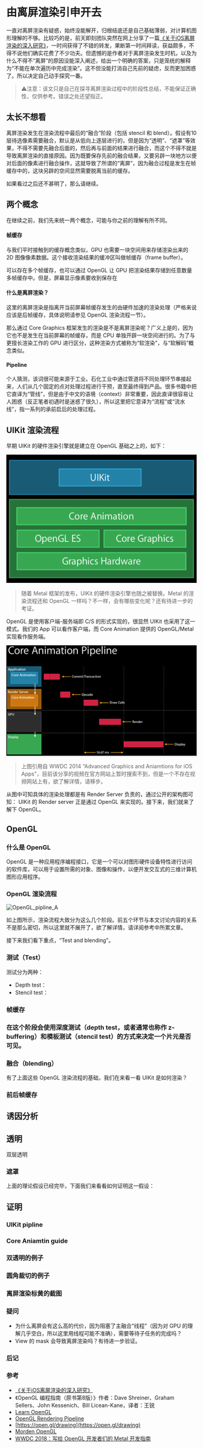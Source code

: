 # 由离屏渲染引申开去

一直对离屏渲染有疑惑，始终没能解开，归根结底还是自己基础薄弱，对计算机图形理解的不够。比较巧的是，前天即刻团队突然在网上分享了一篇[《关于iOS离屏渲染的深入研究》](https://zhuanlan.zhihu.com/p/72653360)，一时间获得了不错的转发，果断第一时间拜读，获益颇多，不得不说他们确实花费了不少功夫。但遗憾的是作者对于离屏渲染发生时机，以及为什么不得不“离屏”的原因没能深入阐述，给出一个明确的答案，只是笼统的解释为“不能在单次遍历中完成渲染”。这不但没能打消自己先前的疑虑，反而更加困惑了。所以决定自己动手探究一番。

> ⚠️注意：该文只是自己在探寻离屏渲染过程中的阶段性总结，不能保证正确性，仅供参考。错误之处还望指正。

## 太长不想看
离屏渲染发生在渲染流程中最后的“融合”阶段（包括 stencil 和 blend）。假设有10层待选像素需要融合，默认是从低向上逐层进行的，但是因为“透明”、“遮罩”等效果，不得不需要先融合后面的，然后再与前面的结果进行融合，而这个不得不就是导致离屏渲染的直接原因。因为既要保存先前的融合结果，又要另辟一块地方以便对后面的像素进行融合操作，这就导致了所谓的“离屏”，因为融合过程是发生在帧缓存中的，这块另辟的空间显然需要脱离当前的缓存。

如果看过之后还不甚明了，那么请继续。
## 两个概念
在继续之前，我们先来统一两个概念，可能与你之前的理解有所不同。

#### 帧缓存
与我们平时接触到的缓存概念类似，GPU 也需要一块空间用来存储渲染出来的 2D 图像像素数据。这个接收渲染结果的缓冲区叫做帧缓存（frame buffer）。

可以存在多个帧缓存，也可以通过 OpenGL 让 GPU 把渲染结果存储到任意数量多帧缓存中。但是，屏幕显示像素要收到保存在

#### 什么是离屏渲染？
这里的离屏渲染是指离开当前屏幕帧缓存发生的由硬件加速的渲染处理（严格来说应该是后帧缓存，具体说明请参见 OpenGL 渲染流程一节）。

那么通过 Core Graphics 框架发生的渲染是不是离屏渲染呢？广义上是的，因为它也不是发生在当前屏幕的帧缓存，而是 CPU 单独开辟一块空间进行的。为了与更擅长渲染工作的 GPU 进行区分，这种渲染方式被称为“软渲染”，与“软解码”概念类似。

#### Pipeline
个人猜测，该词很可能来源于工业。石化工业中通过管道将不同处理环节串接起来，人们从几个固定的点对处理过程进行干预，直至最终得到产品。很多书籍中把它直译为“管线”，但是由于中文的语境（context）非常重要，因此直译很容易让人困惑（反正笔者初遇时是迷惑了很久），所以这里把它意译为“流程”或“流水线”，指一系列的承前启后的处理过程。

## UIKit 渲染流程
早期 UIKit 的硬件渲染引擎就是建立在 OpenGL 基础之上的，如下：

![UIKit Architecture Old](../images/ca_architecture_old.png) 

> 随着 Metal 框架的发布，UIKit 的硬件渲染引擎也随之被替换。Metal 的渲染流程还和 OpenGL 一样吗？不一样，会有哪些变化呢？还有待进一步的考证。

OpenGL 是使用客户端-服务端即 C/S 的形式实现的，很显然 UIKit 也采用了这一模式。我们的 App 可以看作客户端，而 Core Animation 提供的 OpenGL/Metal 实现看作服务端。

![Core Animation Pipline](../images/core_animation_pipline.png)

> 上图引用自 WWDC 2014 “Advanced Graphics and Aniamtions for iOS Apps”，目前该分享的视频在官方网站上暂时搜索不到，但是一个不存在视频网站上有，欲了解详情，请移步。

从图中可知具体的渲染处理都是有 Render Server 负责的，通过公开的架构图可知： UIKit 的 Render server 正是通过 OpenGL 来实现的。接下来，我们就来了解下 OpenGL。

## OpenGL

### 什么是 OpenGL
OpenGL 是一种应用程序编程接口，它是一个可以对图形硬件设备特性进行访问的软件库，可以用于设置所需的对象、图像和操作，以便开发交互式的三维计算机图形应用程序。

### OpenGL 渲染流程

![OpenGL_pipline_A](https://open.gl/media/img/c2_pipeline.png)

如上图所示，渲染流程大致分为这么几个阶段。前五个环节与本文讨论内容的关系不是那么密切，所以这里就不展开了，欲了解详情，请详阅参考中所累文章。

接下来我们看下重点，“Test and blending”。

### 测试（Test）
测试分为两种：
- Depth test：
- Stencil test：


### 帧缓存


### 在这个阶段会使用深度测试（depth test，或者通常也称作 z-buffering）和模板测试（stencil test）的方式来决定一个片元是否可见。

### 融合（blending）


有了上面这些 OpenGL 渲染流程的基础，我们在来看一看 UIKit 是如何渲染？


### 前后帧缓存



## 诱因分析


## 透明
双层透明

### 遮罩


上面的理论假设已经完毕，下面我们来看看如何证明这一假设：

## 证明

### UIKit pipline

### Core Aniamtin guide

### 双透明的例子

### 圆角裁切的例子

### 离屏渲染标黄的截图

### 疑问

- 为什么离屏会有这么高的代价，因为阻塞了主融合“线程”（因为对 GPU 的理解几乎空白，所以这里用线程可能不准确），需要等待子任务的完成吗？
- View 的 mask 会导致离屏渲染吗？有待进一步验证。

### 后记



### 参考

- [《关于iOS离屏渲染的深入研究》](https://zhuanlan.zhihu.com/p/72653360)
- 《OpenGL 编程指南（原书第8版）》作者：Dave Shreiner、Graham Sellers、John Kessenich、Bill Licean-Kane，译者：王锐
- [Learn OpenGL](https://learnopengl.com)
- [OpenGL Rendering Pipeline](http://www.songho.ca/opengl/gl_pipeline.html)
- [https://open.gl/drawing](https://open.gl/drawing)
- [Morden OpenGL](https://glumpy.github.io/modern-gl.html)
- [WWDC 2018：写给 OpenGL 开发者们的 Metal 开发指南](https://juejin.im/post/5b1e8fade51d45068f65d6e8)


